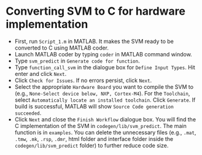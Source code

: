 # Converting SVM to C for hardware implementation

- First, run ```Script_1.m``` in MATLAB. It makes the SVM ready to be converted to C using MATLAB coder.
- Launch MATLAB coder by typing ```coder``` in MATLAB command window.
- Type ```svm_predict``` in ```Generate code for function```.
- Type ```function_call_svm``` in the dialogue box for ```Define Input Types```. Hit enter and click ```Next```.
- Click ```Check for Issues```. If no errors persist, click ```Next```.
- Select the appropriate ```Hardware Board``` you want to compile the SVM to (e.g., ```None-Select device below, NXP, Cortex-M4```). For the ```Toolchain```, select ```Automatically locate an installed toolchain```. Click ```Generate```. If build is successful, MATLAB will show ```Source Code generation succeeded```. 
- Click ```Next``` and close the ```Finish Workflow``` dialogue box. You will find the C implementation of the SVM in ```codegen/lib/svm_predict```. The main function is in ```examples```. You can delete the unnecessary files (e.g., ```.mat```, ```.tmw```, ```.mk```, ```.rsp```, ```.dmr```, html folder and interface folder inside the ```codegen/lib/svm_predict``` folder) to further reduce code size.

